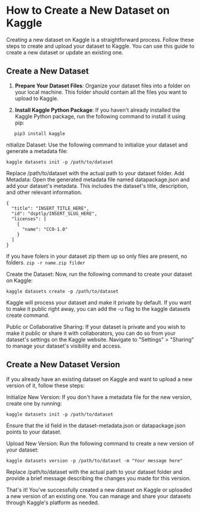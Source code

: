 # How to Create a New Dataset on Kaggle

Creating a new dataset on Kaggle is a straightforward process. Follow these steps to create and upload your dataset to Kaggle. You can use this guide to create a new dataset or update an existing one.

## Create a New Dataset

1. **Prepare Your Dataset Files**: Organize your dataset files into a folder on your local machine. This folder should contain all the files you want to upload to Kaggle.

2. **Install Kaggle Python Package**: If you haven't already installed the Kaggle Python package, run the following command to install it using pip:

```
   pip3 install kaggle
```

nitialize Dataset: Use the following command to initialize your dataset and generate a metadata file:

```
kaggle datasets init -p /path/to/dataset
```

Replace /path/to/dataset with the actual path to your dataset folder.
Add Metadata: Open the generated metadata file named datapackage.json and add your dataset's metadata. This includes the dataset's title, description, and other relevant information.
```
{
  "title": "INSERT_TITLE_HERE",
  "id": "dsptlp/INSERT_SLUG_HERE",
  "licenses": [
    {
      "name": "CC0-1.0"
    }
  ]
}
```

If you have folers in your dataset zip them up so only files are present, no folders.
```zip -r name.zip filder```


Create the Dataset: Now, run the following command to create your dataset on Kaggle:

```
kaggle datasets create -p /path/to/dataset
```

Kaggle will process your dataset and make it private by default. If you want to make it public right away, you can add the -u flag to the kaggle datasets create command.

Public or Collaborative Sharing: If your dataset is private and you wish to make it public or share it with collaborators, you can do so from your dataset's settings on the Kaggle website. 
Navigate to "Settings" > "Sharing" to manage your dataset's visibility and access.

## Create a New Dataset Version
If you already have an existing dataset on Kaggle and want to upload a new version of it, follow these steps:

Initialize New Version: If you don't have a metadata file for the new version, create one by running:

```kaggle datasets init -p /path/to/dataset```

Ensure that the id field in the dataset-metadata.json or datapackage.json points to your dataset.

Upload New Version: Run the following command to create a new version of your dataset:

```kaggle datasets version -p /path/to/dataset -m "Your message here" ```

Replace /path/to/dataset with the actual path to your dataset folder and provide a brief message describing the changes you made for this version.

That's it! You've successfully created a new dataset on Kaggle or uploaded a new version of an existing one. You can manage and share your datasets through Kaggle's platform as needed.
